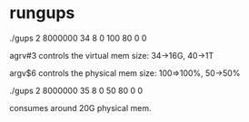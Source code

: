 # rungups


./gups 2 8000000 34 8 0 100 80 0 0

agrv#3 controls the virtual mem size:
34->16G, 40->1T


argv$6 controls the physical mem size:
100=>100%, 50->50%


./gups 2 8000000 35  8 0 50 80 0 0

consumes around 20G physical mem.



